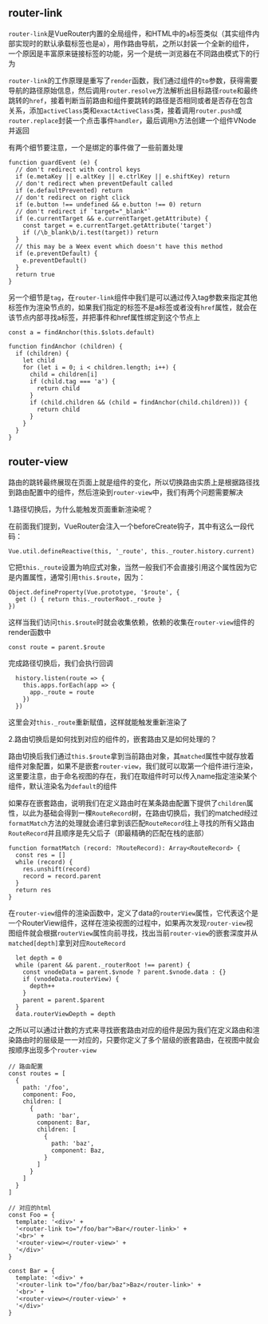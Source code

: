 ## router-link

`router-link`是VueRouter内置的全局组件，和HTML中的`a`标签类似（其实组件内部实现时的默认承载标签也是a），用作路由导航，之所以封装一个全新的组件，一个原因是丰富原来链接标签的功能，另一个是统一浏览器在不同路由模式下的行为

`router-link`的工作原理是重写了`render`函数，我们通过组件的`to`参数，获得需要导航的路径原始信息，然后调用`router.resolve`方法解析出目标路径`route`和最终跳转的`href`，接着判断当前路由和组件要跳转的路径是否相同或者是否存在包含关系，添加`activeClass`类和`exactActiveClass`类，接着调用`router.push`或`router.replace`封装一个点击事件`handler`，最后调用`h`方法创建一个组件VNode并返回

有两个细节要注意，一个是绑定的事件做了一些前置处理
```
function guardEvent (e) {
  // don't redirect with control keys
  if (e.metaKey || e.altKey || e.ctrlKey || e.shiftKey) return
  // don't redirect when preventDefault called
  if (e.defaultPrevented) return
  // don't redirect on right click
  if (e.button !== undefined && e.button !== 0) return
  // don't redirect if `target="_blank"`
  if (e.currentTarget && e.currentTarget.getAttribute) {
    const target = e.currentTarget.getAttribute('target')
    if (/\b_blank\b/i.test(target)) return
  }
  // this may be a Weex event which doesn't have this method
  if (e.preventDefault) {
    e.preventDefault()
  }
  return true
}
```

另一个细节是`tag`，在`router-link`组件中我们是可以通过传入tag参数来指定其他标签作为渲染节点的，如果我们指定的标签不是a标签或者没有`href`属性，就会在该节点内部寻找a标签，并把事件和href属性绑定到这个节点上
```
const a = findAnchor(this.$slots.default)

function findAnchor (children) {
  if (children) {
    let child
    for (let i = 0; i < children.length; i++) {
      child = children[i]
      if (child.tag === 'a') {
        return child
      }
      if (child.children && (child = findAnchor(child.children))) {
        return child
      }
    }
  }
}
```

## router-view

路由的跳转最终展现在页面上就是组件的变化，所以切换路由实质上是根据路径找到路由配置中的组件，然后渲染到`router-view`中，我们有两个问题需要解决

1.路径切换后，为什么能触发页面重新渲染呢？

在前面我们提到，VueRouter会注入一个beforeCreate钩子，其中有这么一段代码：
```
Vue.util.defineReactive(this, '_route', this._router.history.current)
```

它把`this._route`设置为响应式对象，当然一般我们不会直接引用这个属性因为它是内置属性，通常引用`this.$route`，因为：
```
Object.defineProperty(Vue.prototype, '$route', {
  get () { return this._routerRoot._route }
})
```
这样当我们访问`this.$route`时就会收集依赖，依赖的收集在`router-view`组件的render函数中
```
const route = parent.$route
```

完成路径切换后，我们会执行回调
```
  history.listen(route => {
    this.apps.forEach(app => {
      app._route = route
    })
  })
```

这里会对`this._route`重新赋值，这样就能触发重新渲染了

2.路由切换后是如何找到对应的组件的，嵌套路由又是如何处理的？

路由切换后我们通过`this.$route`拿到当前路由对象，其`matched`属性中就存放着组件对象配置，如果不是嵌套`router-view`，我们就可以取第一个组件进行渲染，这里要注意，由于命名视图的存在，我们在取组件时可以传入name指定渲染某个组件，默认渲染名为`default`的组件

如果存在嵌套路由，说明我们在定义路由时在某条路由配置下提供了`children`属性，以此为基础会得到一棵`RouteRecord`树，在路由切换后，我们的matched经过`formatMatch`方法的处理就会递归拿到该匹配`RouteRecord`往上寻找的所有父路由`RouteRecord`并且顺序是先父后子（即最精确的匹配在栈的底部）
```
function formatMatch (record: ?RouteRecord): Array<RouteRecord> {
  const res = []
  while (record) {
    res.unshift(record)
    record = record.parent
  }
  return res
}
```

在`router-view`组件的渲染函数中，定义了data的`routerView`属性，它代表这个是一个RouterView组件，这样在渲染视图的过程中，如果再次发现`router-view`视图组件就会根据`routerView`属性向前寻找，找出当前`router-view`的嵌套深度并从`matched[depth]`拿到对应`RouteRecord`
```
  let depth = 0
  while (parent && parent._routerRoot !== parent) {
    const vnodeData = parent.$vnode ? parent.$vnode.data : {}
    if (vnodeData.routerView) {
      depth++
    }
    parent = parent.$parent
  }
  data.routerViewDepth = depth
```

之所以可以通过计数的方式来寻找嵌套路由对应的组件是因为我们在定义路由和渲染路由时的层级是一一对应的，只要你定义了多个层级的嵌套路由，在视图中就会按顺序出现多个`router-view`
```
// 路由配置
const routes = [
  {
    path: '/foo',
    component: Foo,
    children: [
      {
        path: 'bar',
        component: Bar,
        children: [
          {
            path: 'baz',
            component: Baz,
          }
        ]
      }
    ]
  }
]

// 对应的html
const Foo = {
  template: '<div>' +
  '<router-link to="/foo/bar">Bar</router-link>' +
  '<br>' +
  '<router-view></router-view>' +
  '</div>'
}

const Bar = {
  template: '<div>' +
  '<router-link to="/foo/bar/baz">Baz</router-link>' +
  '<br>' +
  '<router-view></router-view>' +
  '</div>'
}
```
